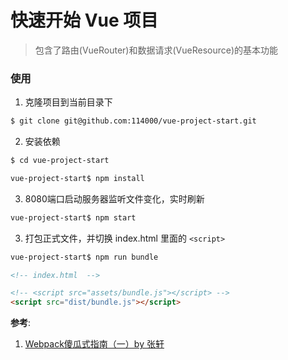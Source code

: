 # 快速开始 Vue 项目

> 包含了路由(VueRouter)和数据请求(VueResource)的基本功能

### 使用

1. 克隆项目到当前目录下

``` bash
$ git clone git@github.com:114000/vue-project-start.git
```

2. 安装依赖

``` bash
$ cd vue-project-start

vue-project-start$ npm install
```

3. 8080端口启动服务器监听文件变化，实时刷新

``` bash
vue-project-start$ npm start
```

3. 打包正式文件，并切换 index.html 里面的 `<script>`

``` bash
vue-project-start$ npm run bundle
```

``` html
<!-- index.html  -->

<!-- <script src="assets/bundle.js"></script> -->
<script src="dist/bundle.js"></script>
```


**参考**:

1. [Webpack傻瓜式指南（一）by 张轩](http://zhuanlan.zhihu.com/FrontendMagazine/20367175)
